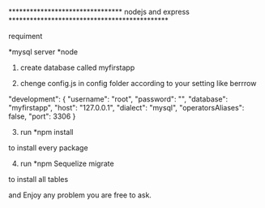 ******************************** nodejs and express *********************************************

requiment 

*mysql server
*node
1. create database called myfirstapp

2. chenge config.js in config folder according to your setting like berrrow

"development": {
    "username": "root",
    "password": "",
    "database": "myfirstapp",
    "host": "127.0.0.1",
    "dialect": "mysql",
    "operatorsAliases": false,
    "port": 3306
}

3. run *npm install

to install every package

4. run *npm Sequelize migrate

to install all tables

and Enjoy any problem you are free to ask.